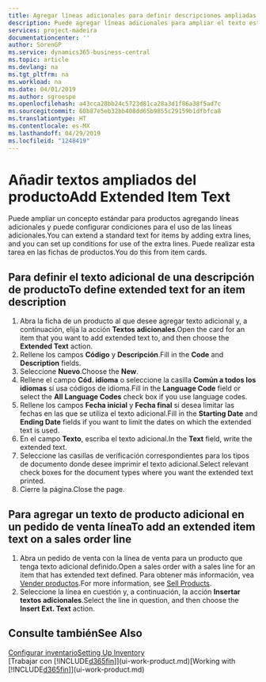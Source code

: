 ```yaml
---
title: Agregar líneas adicionales para definir descripciones ampliadas de producto | Documentos de Microsoft
description: Puede agregar líneas adicionales para ampliar el texto estándar que describe un producto.
services: project-madeira
documentationcenter: ''
author: SorenGP
ms.service: dynamics365-business-central
ms.topic: article
ms.devlang: na
ms.tgt_pltfrm: na
ms.workload: na
ms.date: 04/01/2019
ms.author: sgroespe
ms.openlocfilehash: a43cca28bb24c5723d81ca28a3d1f86a38f5ad7c
ms.sourcegitcommit: 60b87e5eb32bb408dd65b9855c29159b1dfbfca8
ms.translationtype: HT
ms.contentlocale: es-MX
ms.lasthandoff: 04/29/2019
ms.locfileid: "1248419"
---
```

# <a name="add-extended-item-text"></a><span data-ttu-id="d3c6e-103">Añadir textos ampliados del producto</span><span class="sxs-lookup"><span data-stu-id="d3c6e-103">Add Extended Item Text</span></span>
<span data-ttu-id="d3c6e-104">Puede ampliar un concepto estándar para productos agregando líneas adicionales y puede configurar condiciones para el uso de las líneas adicionales.</span><span class="sxs-lookup"><span data-stu-id="d3c6e-104">You can extend a standard text for items by adding extra lines, and you can set up conditions for use of the extra lines.</span></span> <span data-ttu-id="d3c6e-105">Puede realizar esta tarea en las fichas de productos.</span><span class="sxs-lookup"><span data-stu-id="d3c6e-105">You do this from item cards.</span></span>

## <a name="to-define-extended-text-for-an-item-description"></a><span data-ttu-id="d3c6e-106">Para definir el texto adicional de una descripción de producto</span><span class="sxs-lookup"><span data-stu-id="d3c6e-106">To define extended text for an item description</span></span>
1. <span data-ttu-id="d3c6e-107">Abra la ficha de un producto al que desee agregar texto adicional y, a continuación, elija la acción **Textos adicionales**.</span><span class="sxs-lookup"><span data-stu-id="d3c6e-107">Open the card for an item that you want to add extended text to, and then choose the **Extended Text** action.</span></span>
2. <span data-ttu-id="d3c6e-108">Rellene los campos **Código** y **Descripción**.</span><span class="sxs-lookup"><span data-stu-id="d3c6e-108">Fill in the **Code** and **Description** fields.</span></span>
3. <span data-ttu-id="d3c6e-109">Seleccione **Nuevo**.</span><span class="sxs-lookup"><span data-stu-id="d3c6e-109">Choose the **New**.</span></span>
4. <span data-ttu-id="d3c6e-110">Rellene el campo **Cód. idioma** o seleccione la casilla **Común a todos los idiomas** si usa códigos de idioma.</span><span class="sxs-lookup"><span data-stu-id="d3c6e-110">Fill in the **Language Code** field or select the **All Language Codes** check box if you use language codes.</span></span>
5. <span data-ttu-id="d3c6e-111">Rellene los campos **Fecha inicial** y **Fecha final** si desea limitar las fechas en las que se utiliza el texto adicional.</span><span class="sxs-lookup"><span data-stu-id="d3c6e-111">Fill in the **Starting Date** and **Ending Date** fields if you want to limit the dates on which the extended text is used.</span></span>
6. <span data-ttu-id="d3c6e-112">En el campo **Texto**, escriba el texto adicional.</span><span class="sxs-lookup"><span data-stu-id="d3c6e-112">In the **Text** field, write the extended text.</span></span>
7. <span data-ttu-id="d3c6e-113">Seleccione las casillas de verificación correspondientes para los tipos de documento donde desee imprimir el texto adicional.</span><span class="sxs-lookup"><span data-stu-id="d3c6e-113">Select relevant check boxes for the document types where you want the extended text printed.</span></span>
8. <span data-ttu-id="d3c6e-114">Cierre la página.</span><span class="sxs-lookup"><span data-stu-id="d3c6e-114">Close the page.</span></span>

## <a name="to-add-an-extended-item-text-on-a-sales-order-line"></a><span data-ttu-id="d3c6e-115">Para agregar un texto de producto adicional en un pedido de venta línea</span><span class="sxs-lookup"><span data-stu-id="d3c6e-115">To add an extended item text on a sales order line</span></span>
1. <span data-ttu-id="d3c6e-116">Abra un pedido de venta con la línea de venta para un producto que tenga texto adicional definido.</span><span class="sxs-lookup"><span data-stu-id="d3c6e-116">Open a sales order with a sales line for an item that has extended text defined.</span></span> <span data-ttu-id="d3c6e-117">Para obtener más información, vea [Vender productos](sales-how-sell-products.md).</span><span class="sxs-lookup"><span data-stu-id="d3c6e-117">For more information, see [Sell Products](sales-how-sell-products.md).</span></span>
2. <span data-ttu-id="d3c6e-118">Seleccione la línea en cuestión y, a continuación, la acción **Insertar textos adicionales**.</span><span class="sxs-lookup"><span data-stu-id="d3c6e-118">Select the line in question, and then choose the **Insert Ext. Text** action.</span></span>

## <a name="see-also"></a><span data-ttu-id="d3c6e-119">Consulte también</span><span class="sxs-lookup"><span data-stu-id="d3c6e-119">See Also</span></span>
[<span data-ttu-id="d3c6e-120">Configurar inventario</span><span class="sxs-lookup"><span data-stu-id="d3c6e-120">Setting Up Inventory</span></span>](inventory-setup-inventory.md)  
<span data-ttu-id="d3c6e-121">[Trabajar con [!INCLUDE[d365fin](includes/d365fin_md.md)]](ui-work-product.md)</span><span class="sxs-lookup"><span data-stu-id="d3c6e-121">[Working with [!INCLUDE[d365fin](includes/d365fin_md.md)]](ui-work-product.md)</span></span>

